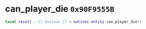 # can_player_die `0x90F9555B`

```lua
local result --[[ boolean ]] = natives.entity.can_player_die()
```